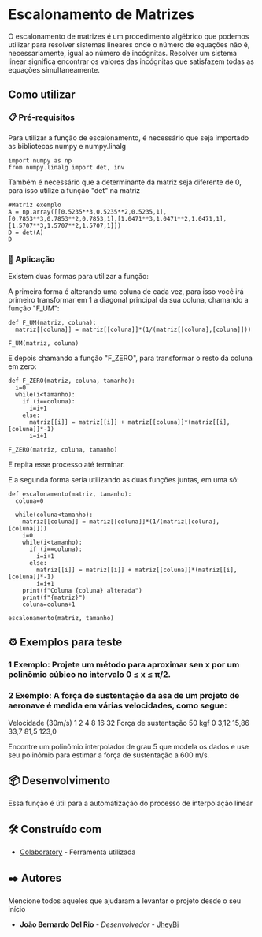 # Escalonamento de Matrizes

  O escalonamento de matrizes é um procedimento algébrico que podemos utilizar para resolver sistemas lineares onde o número de equações não é, necessariamente, igual ao número de incógnitas. Resolver um sistema linear significa encontrar os valores das incógnitas que satisfazem todas as equações simultaneamente.

## Como utilizar



### 📋 Pré-requisitos

Para utilizar a função de escalonamento, é necessário que seja importado as bibliotecas numpy e numpy.linalg

```
import numpy as np
from numpy.linalg import det, inv
```

Também é necessário que a determinante da matriz seja diferente de 0, para isso utilize a função "det" na matriz

```
#Matriz exemplo
A = np.array([[0.5235**3,0.5235**2,0.5235,1],[0.7853**3,0.7853**2,0.7853,1],[1.0471**3,1.0471**2,1.0471,1],[1.5707**3,1.5707**2,1.5707,1]])
D = det(A)
D
```

### 🔧 Aplicação

Existem duas formas para utilizar a função:

A primeira forma é alterando uma coluna de cada vez, para isso você irá primeiro transformar em 1 a diagonal principal da sua coluna, chamando a função "F_UM": 

```
def F_UM(matriz, coluna):
  matriz[[coluna]] = matriz[[coluna]]*(1/(matriz[[coluna],[coluna]]))
  
F_UM(matriz, coluna)
```
E depois chamando a função "F_ZERO", para transformar o resto da coluna em zero:

```
def F_ZERO(matriz, coluna, tamanho):
  i=0
  while(i<tamanho):
    if (i==coluna):
      i=i+1
    else:
      matriz[[i]] = matriz[[i]] + matriz[[coluna]]*(matriz[[i],[coluna]]*-1)
      i=i+1

F_ZERO(matriz, coluna, tamanho)
```
E repita esse processo até terminar.

E a segunda forma seria utilizando as duas funções juntas, em uma só:

```
def escalonamento(matriz, tamanho):
  coluna=0
  
  while(coluna<tamanho):
    matriz[[coluna]] = matriz[[coluna]]*(1/(matriz[[coluna],[coluna]]))
    i=0
    while(i<tamanho):
      if (i==coluna):
        i=i+1
      else:
        matriz[[i]] = matriz[[i]] + matriz[[coluna]]*(matriz[[i],[coluna]]*-1)
        i=i+1
    print(f"Coluna {coluna} alterada")
    print(f"{matriz}")
    coluna=coluna+1

escalonamento(matriz, tamanho)
```

## ⚙️ Exemplos para teste

### 1 Exemplo: Projete um método para aproximar sen x por um polinômio cúbico no intervalo 0 ≤ x ≤ π/2.

### 2 Exemplo: A força de sustentação da asa de um projeto de aeronave é medida em várias velocidades, como segue:

Velocidade (30m/s)	         1	  2	       4	     8	     16	     32
Força de sustentação 50 kgf	0	  3,12	  15,86	  33,7	   81,5	   123,0
	        
Encontre um polinômio interpolador de grau 5 que modela os dados e use seu polinômio para estimar a força de sustentação a 600 m/s.

## 📦 Desenvolvimento

Essa função é útil para a automatização do processo de interpolação linear

## 🛠️ Construído com

* [Colaboratory](https://colab.research.google.com/drive/1LpF3ZLrJKF1VI2nRso7uGYIH1o73EvwW) - Ferramenta utilizada

## ✒️ Autores

Mencione todos aqueles que ajudaram a levantar o projeto desde o seu início

* **João Bernardo Del Rio** - *Desenvolvedor* - [JheyBi](https://github.com/JheyBi)
